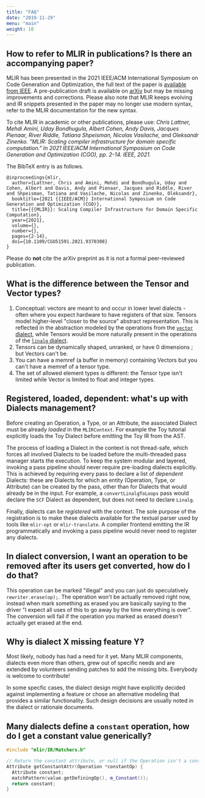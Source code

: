 ```yaml
---
title: "FAQ"
date: "2019-11-29"
menu: "main"
weight: 10
---
```


## How to refer to MLIR in publications? Is there an accompanying paper?

MLIR has been presented in the 2021 IEEE/ACM International Symposium on Code
Generation and Optimization, the full text of the paper is [available from
IEEE](https://ieeexplore.ieee.org/abstract/document/9370308). A pre-publication
draft is available on [arXiv](https://arxiv.org/pdf/2002.11054) but may be
missing improvements and corrections. Please also note that MLIR keeps evolving
and IR snippets presented in the paper may no longer use modern syntax, refer to
the MLIR documentation for the new syntax.

To cite MLIR in academic or other publications, please use: _Chris Lattner,
Mehdi Amini, Uday Bondhugula, Albert Cohen, Andy Davis, Jacques Pienaar, River
Riddle, Tatiana Shpeisman, Nicolas Vasilache, and Oleksandr Zinenko. "MLIR:
Scaling compiler infrastructure for domain specific computation." In 2021
IEEE/ACM International Symposium on Code Generation and Optimization (CGO), pp.
2-14. IEEE, 2021._

The BibTeX entry is as follows.

```
@inproceedings{mlir,
  author={Lattner, Chris and Amini, Mehdi and Bondhugula, Uday and Cohen, Albert and Davis, Andy and Pienaar, Jacques and Riddle, River and Shpeisman, Tatiana and Vasilache, Nicolas and Zinenko, Oleksandr},
  booktitle={2021 {{IEEE/ACM}} International Symposium on Code Generation and Optimization (CGO)},
  title={{{MLIR}}: Scaling Compiler Infrastructure for Domain Specific Computation},
  year={2021},
  volume={},
  number={},
  pages={2-14},
  doi={10.1109/CGO51591.2021.9370308}
}
```

Please do **not** cite the arXiv preprint as it is not a formal peer-reviewed
publication.

## What is the difference between the Tensor and Vector types?

1) Conceptual: vectors are meant to and occur in lower level dialects - often where you expect hardware to have registers of that size. Tensors model higher-level "closer to the source" abstract representation. This is reflected in the abstraction modeled by the operations from the [`vector` dialect](https://mlir.llvm.org/docs/Dialects/Vector/), while Tensors would be more naturally present in the operations of the [`linalg` dialect](https://mlir.llvm.org/docs/Dialects/Linalg/).
2) Tensors can be dynamically shaped, unranked, or have 0 dimensions ; but Vectors can't be.
3) You can have a memref (a buffer in memory) containing Vectors but you can't have a memref of a tensor type.
4) The set of allowed element types is different: the Tensor type isn't limited while Vector is limited to float and integer types.

## Registered, loaded, dependent: what's up with Dialects management?

Before creating an Operation, a Type, or an Attribute, the associated Dialect
must be already *loaded* in the `MLIRContext`. For example the Toy tutorial
explicitly loads the Toy Dialect before emitting the Toy IR from the AST.

The process of loading a Dialect in the context is not thread-safe, which forces
all involved Dialects to be loaded before the multi-threaded pass manager starts
the execution. To keep the system modular and layered, invoking a pass pipeline
should never require pre-loading dialects explicitly. This is achieved by
requiring every pass to declare a list of *dependent* Dialects: these are
Dialects for which an entity (Operation, Type, or Attribute) can be created by
the pass, other than for Dialects that would already be in the input.
For example, a `convertLinalgToLoops` pass would declare the `SCF` Dialect as
dependent, but does not need to declare `Linalg`.

Finally, dialects can be *registered* with the context. The sole purpose of the
registration is to make these dialects available for the textual parser used by
tools like `mlir-opt` or `mlir-translate`. A compiler frontend emitting the IR
programmatically and invoking a pass pipeline would never need to register any
dialects.


## In dialect conversion, I want an operation to be removed after its users get converted, how do I do that?

This operation can be marked "illegal" and you can just do speculatively
`rewriter.erase(op);`. The operation won't be actually removed right now,
instead when mark something as erased you are basically saying to the driver
"I expect all uses of this to go away by the time everything is over". The
conversion will fail if the operation you marked as erased doesn't actually get
erased at the end.

## Why is dialect X missing feature Y?

Most likely, nobody has had a need for it yet. Many MLIR components, dialects
even more than others, grew out of specific needs and are extended by volunteers
sending patches to add the missing bits. Everybody is welcome to contribute!

In some specfic cases, the dialect design might have explicitly decided against
implementing a feature or chose an alternative modeling that provides a similar
functionality. Such design decisions are usually noted in the dialect or
rationale documents.

## Many dialects define a `constant` operation, how do I get a constant value generically?

```c++
#include "mlir/IR/Matchers.h"

// Return the constant attribute, or null if the Operation isn't a constant.
Attribute getConstantAttr(Operation *constantOp) {
  Attribute constant;
  matchPattern(value.getDefiningOp(), m_Constant());
  return constant;
}
```
